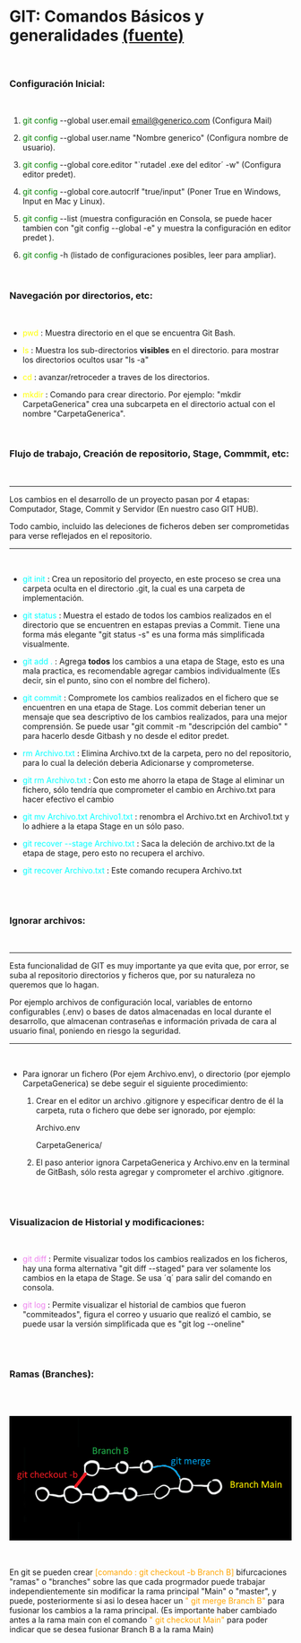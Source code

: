 # GIT: Comandos Básicos y generalidades [(fuente)](https://www.youtube.com/watch?v=VdGzPZ31ts8&t=2485s "GIT con Hola Mundo")

<br>

### Configuración Inicial:
<br>

1. <span style="color:green">git config</span> --global user.email  email@generico.com (Configura Mail)

2.  <span style="color:green">git config</span> --global user.name "Nombre generico" (Configura nombre de usuario).

3.  <span style="color:green">git config</span> --global core.editor "`rutadel .exe del editor´ -w" (Configura editor predet).

4.  <span style="color:green">git config</span> --global core.autocrlf "true/input" (Poner  True en Windows, Input en Mac y Linux).

5.  <span style="color:green">git config</span> --list (muestra configuración en Consola, se puede hacer tambien con "git config --global -e" y muestra la configuración en editor predet ).

6. <span style="color:green">git config</span> -h (listado de configuraciones posibles, leer para ampliar).

<br>

### Navegación por directorios, etc:

<br>

* <span style=  "color: yellow">pwd</span> : Muestra directorio en el que se encuentra Git Bash.

* <span style=  "color: yellow">ls</span> : Muestra los sub-directorios **visibles** en el directorio. para mostrar los directorios ocultos usar "ls -a"

* <span style=  "color: yellow">cd</span> : avanzar/retroceder a traves de los directorios.

* <span style=  "color: yellow">mkdir</span> : Comando para crear directorio. Por ejemplo: "mkdir CarpetaGenerica" crea una subcarpeta en el directorio actual con el nombre "CarpetaGenerica".

<br>

### Flujo de trabajo, Creación de repositorio, Stage, Commmit, etc:

<br>

____

 Los cambios en el desarrollo de un proyecto pasan por 4 etapas: Computador, Stage, Commit y Servidor (En nuestro caso GIT HUB).
 
 Todo cambio, incluido las deleciones de ficheros deben ser comprometidas para verse reflejados en el repositorio.
 ___

<br>

* <span style=  "color: cyan">git init</span> : Crea un repositorio del proyecto, en este proceso se crea una carpeta oculta en el directorio .git, la cual es una carpeta de implementación.

* <span style=  "color: cyan">git status</span> : Muestra el estado de todos los cambios realizados en el directorio que se encuentren en estapas previas a Commit. Tiene una forma más elegante "git status -s" es una forma más simplificada visualmente.

* <span style=  "color: cyan">git add .</span> : Agrega **todos** los cambios a una etapa de Stage, esto es una mala practica, es recomendable agregar cambios individualmente (Es decir, sin el punto, sino con el nombre del fichero). 

* <span style=  "color: cyan">git commit </span> : Compromete los cambios realizados en el fichero que se encuentren en una etapa de Stage. Los commit deberian tener un mensaje que sea descriptivo de los cambios realizados, para una mejor comprensión. Se puede usar "git commit -m "descripción del cambio" " para hacerlo desde Gitbash y no desde el editor predet.

* <span style=  "color: cyan">rm Archivo.txt</span> : Elimina Archivo.txt de la carpeta, pero no del repositorio, para lo cual la deleción deberia Adicionarse y comprometerse.

* <span style=  "color: cyan">git rm Archivo.txt </span> : Con esto me ahorro la etapa de Stage al eliminar un fichero, sólo tendría que comprometer el cambio en Archivo.txt para hacer efectivo el cambio

* <span style=  "color: cyan">git mv Archivo.txt Archivo1.txt
</span> : renombra el Archivo.txt en Archivo1.txt y lo adhiere a la etapa Stage en un sólo paso.

* <span style=  "color: cyan">git recover --stage Archivo.txt
</span> : Saca la deleción de archivo.txt de la etapa de stage, pero esto no recupera el archivo.

* <span style=  "color: cyan">git recover Archivo.txt
</span> : Este comando recupera Archivo.txt



<br>
<br>


### Ignorar archivos:

<br>

___ 

Esta funcionalidad de GIT es muy importante ya que evita que, por error, se suba al repositorio directorios y ficheros que, por su naturaleza no queremos que lo hagan. 

Por ejemplo archivos de configuración local, variables de entorno configurables (.env) o bases de datos almacenadas en local durante el desarrollo,  que almacenan contraseñas e información privada de cara al usuario final, poniendo en riesgo la seguridad.
____

<br>

* Para ignorar un fichero (Por ejem Archivo.env), o  directorio (por ejemplo CarpetaGenerica) se debe seguir el siguiente procedimiento:

    1. Crear en el editor un archivo .gitignore y especificar dentro de él la carpeta, ruta o fichero que debe ser ignorado, por ejemplo:

        Archivo.env

        CarpetaGenerica/

    2. El paso anterior ignora CarpetaGenerica y Archivo.env en la terminal de GitBash, sólo resta agregar y comprometer el archivo .gitignore.

<br>

<br>

### Visualizacion de Historial y modificaciones:

<br>



* <span style=  "color: violet">git diff
</span> : Permite visualizar todos los cambios realizados en los ficheros, hay una forma alternativa "git diff --staged" para ver solamente los cambios en la etapa de Stage. Se usa ´q´ para salir del comando en consola.

* <span style=  "color: violet">git log
</span> : Permite visualizar el historial de cambios que fueron "commiteados", figura el correo y usuario que realizó el cambio, se puede usar la versión simplificada que es "git log --oneline"


<br>

<br>

### Ramas (Branches):

<br>

<br>

![branches](branches.png "Branches")

<br>

En git se pueden crear <span style = "color : orange"> [comando : git checkout -b Branch B] </span> bifurcaciones "ramas" o "branches" sobre las que cada progrmador puede trabajar independientemente sin modificar la rama principal "Main" o "master", y puede, posteriormente si asi lo desea hacer un <span style = "Color: orange">" git merge Branch B"</span> para fusionar los cambios a la rama principal. (Es importante haber cambiado antes a la rama main con el comando <span style = "Color: orange">" git checkout Main"</span> para poder indicar que se desea fusionar Branch B a la rama Main)

